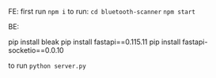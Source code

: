 FE:
first run `npm i`
to run:
`cd bluetooth-scanner`
`npm start`


BE:

pip install bleak
pip install fastapi==0.115.11
pip install fastapi-socketio==0.0.10

to run `python server.py`
